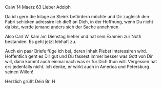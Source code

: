  Calw 14 Maerz 63
Lieber Adolph

Da ich gern die Inlage an Steink befördern möchte und Dir zugleich den Fabri schicken adressire ich dieß an Dich, in der Hoffnung, wenn Du nicht da bist, werde jemand anders sich der Sache annehmen.

Also Carl W. kam am Dienstag hieher und hat sein Examen zur Noth bestanden. Es geht jetzt lebhaft zu.

Auch ein paar Briefe füge ich bei, deren Inhalt Plebst interessiren wird. 
Hoffentlich geht es Dir gut und Du fassest immer besser was Gott von Dir will, dann kommt auch einmal nach was er für Dich thun will. Vergessen hat ers jedenfalls nicht. Ich denke, er wirkt auch in America und Petersburg seinen Willen!

 Herzlich grüßt
 Dein Br. H
